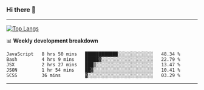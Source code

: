 ### Hi there 👋

-------
[![Top Langs](https://github-readme-stats.vercel.app/api/top-langs/?username=ashish-r)](https://github.com/anuraghazra/github-readme-stats)

📊 **Weekly development breakdown**
<!--START_SECTION:waka-->
```text
JavaScript   8 hrs 50 mins   ████████████░░░░░░░░░░░░░   48.34 % 
Bash         4 hrs 9 mins    █████▓░░░░░░░░░░░░░░░░░░░   22.79 % 
JSX          2 hrs 27 mins   ███▒░░░░░░░░░░░░░░░░░░░░░   13.47 % 
JSON         1 hr 54 mins    ██▓░░░░░░░░░░░░░░░░░░░░░░   10.41 % 
SCSS         36 mins         ▓░░░░░░░░░░░░░░░░░░░░░░░░   03.29 % 
```
<!--END_SECTION:waka-->
-------

<!--
**ashish-r/ashish-r** is a ✨ _special_ ✨ repository because its `README.md` (this file) appears on your GitHub profile.

Here are some ideas to get you started:

- 🔭 I’m currently working on ...
- 🌱 I’m currently learning ...
- 👯 I’m looking to collaborate on ...
- 🤔 I’m looking for help with ...
- 💬 Ask me about ...
- 📫 How to reach me: ...
- 😄 Pronouns: ...
- ⚡ Fun fact: ...
-->
